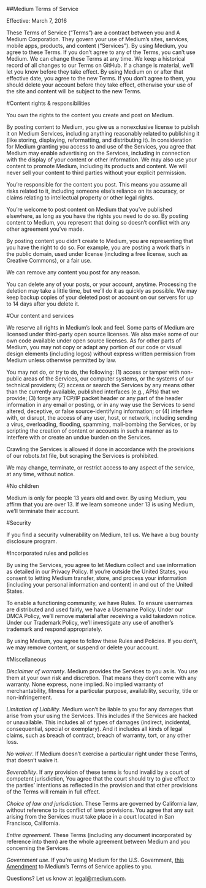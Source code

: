 ##Medium Terms of Service

Effective: March 7, 2016

These Terms of Service (“Terms”) are a contract between you and A Medium Corporation. They govern your use of Medium’s sites, services, mobile apps, products, and content (“Services”).
By using Medium, you agree to these Terms. If you don’t agree to any of the Terms, you can’t use Medium.
We can change these Terms at any time. We keep a historical record of all changes to our Terms on GitHub. If a change is material, we’ll let you know before they take effect. By using Medium on or after that effective date, you agree to the new Terms. If you don’t agree to them, you should delete your account before they take effect, otherwise your use of the site and content will be subject to the new Terms.

#Content rights & responsibilities

You own the rights to the content you create and post on Medium.

By posting content to Medium, you give us a nonexclusive license to publish it on Medium Services, including anything reasonably related to publishing it (like storing, displaying, reformatting, and distributing it). In consideration for Medium granting you access to and use of the Services, you agree that Medium may enable advertising on the Services, including in connection with the display of your content or other information. We may also use your content to promote Medium, including its products and content. We will never sell your content to third parties without your explicit permission.

You’re responsible for the content you post. This means you assume all risks related to it, including someone else’s reliance on its accuracy, or claims relating to intellectual property or other legal rights.

You’re welcome to post content on Medium that you’ve published elsewhere, as long as you have the rights you need to do so. By posting content to Medium, you represent that doing so doesn’t conflict with any other agreement you’ve made.

By posting content you didn’t create to Medium, you are representing that you have the right to do so. For example, you are posting a work that’s in the public domain, used under license (including a free license, such as Creative Commons), or a fair use.

We can remove any content you post for any reason.

You can delete any of your posts, or your account, anytime. Processing the deletion may take a little time, but we’ll do it as quickly as possible. We may keep backup copies of your deleted post or account on our servers for up to 14 days after you delete it.

#Our content and services

We reserve all rights in Medium’s look and feel. Some parts of Medium are licensed under third-party open source licenses. We also make some of our own code available under open source licenses. As for other parts of Medium, you may not copy or adapt any portion of our code or visual design elements (including logos) without express written permission from Medium unless otherwise permitted by law.

You may not do, or try to do, the following: (1) access or tamper with non-public areas of the Services, our computer systems, or the systems of our technical providers; (2) access or search the Services by any means other than the currently available, published interfaces (e.g., APIs) that we provide; (3) forge any TCP/IP packet header or any part of the header information in any email or posting, or in any way use the Services to send altered, deceptive, or false source-identifying information; or (4) interfere with, or disrupt, the access of any user, host, or network, including sending a virus, overloading, flooding, spamming, mail-bombing the Services, or by scripting the creation of content or accounts in such a manner as to interfere with or create an undue burden on the Services.

Crawling the Services is allowed if done in accordance with the provisions of our robots.txt file, but scraping the Services is prohibited.

We may change, terminate, or restrict access to any aspect of the service, at any time, without notice.

#No children

Medium is only for people 13 years old and over. By using Medium, you affirm that you are over 13. If we learn someone under 13 is using Medium, we’ll terminate their account.

#Security

If you find a security vulnerability on Medium, tell us. We have a bug bounty disclosure program.

#Incorporated rules and policies

By using the Services, you agree to let Medium collect and use information as detailed in our Privacy Policy. If you’re outside the United States, you consent to letting Medium transfer, store, and process your information (including your personal information and content) in and out of the United States.

To enable a functioning community, we have Rules. To ensure usernames are distributed and used fairly, we have a Username Policy. Under our DMCA Policy, we’ll remove material after receiving a valid takedown notice. Under our Trademark Policy, we’ll investigate any use of another’s trademark and respond appropriately.

By using Medium, you agree to follow these Rules and Policies. If you don’t, we may remove content, or suspend or delete your account.

#Miscellaneous

*Disclaimer of warranty*. Medium provides the Services to you as is. You use them at your own risk and discretion. That means they don’t come with any warranty. None express, none implied. No implied warranty of merchantability, fitness for a particular purpose, availability, security, title or non-infringement.

*Limitation of Liability*. Medium won’t be liable to you for any damages that arise from your using the Services. This includes if the Services are hacked or unavailable. This includes all of types of damages (indirect, incidental, consequential, special or exemplary). And it includes all kinds of legal claims, such as breach of contract, breach of warranty, tort, or any other loss.

*No waiver*. If Medium doesn’t exercise a particular right under these Terms, that doesn’t waive it.

*Severability*. If any provision of these terms is found invalid by a court of competent jurisdiction, You agree that the court should try to give effect to the parties’ intentions as reflected in the provision and that other provisions of the Terms will remain in full effect.

*Choice of law and jurisdiction*. These Terms are governed by California law, without reference to its conflict of laws provisions. You agree that any suit arising from the Services must take place in a court located in San Francisco, California.

*Entire agreement*. These Terms (including any document incorporated by reference into them) are the whole agreement between Medium and you concerning the Services.

*Government use*. If you’re ​using ​Medium for the U.S. Government, [this Amendment](https://medium.com/@Medium/amendment-to-medium-terms-of-service-applicable-to-u-s-government-users-fccb00db67d7#.nf9iqjwhv) to ​Medium’s Terms of Service ​applies to you​.

Questions? Let us know at [legal@medium.com](mailto:legal@medium.com).
